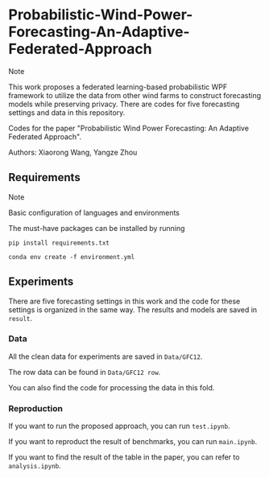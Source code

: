 # Probabilistic-Wind-Power-Forecasting-An-Adaptive-Federated-Approach
>[!NOTE]
>This work proposes a federated learning-based probabilistic WPF framework to utilize the data from other wind farms to construct forecasting models while preserving privacy. There are codes for five forecasting settings and data in this repository.

Codes for the paper "Probabilistic Wind Power Forecasting: An Adaptive Federated Approach".

Authors: Xiaorong Wang, Yangze Zhou


## Requirements
>[!NOTE]
>Basic configuration of languages and environments

The must-have packages can be installed by running
```
pip install requirements.txt
```
```
conda env create -f environment.yml
```

## Experiments
There are five forecasting settings in this work and the code for these settings is organized in the same way. The results and models are saved in ```result```.

### Data
All the clean data for experiments are saved in ```Data/GFC12```. 

The row data can be found in ```Data/GFC12 row```.

You can also find the code for processing the data in this fold.

### Reproduction
If you want to run the proposed approach, you can run ```test.ipynb```.

If you want to reproduct the result of benchmarks, you can run ```main.ipynb```.

If you want to find the result of the table in the paper, you can refer to ```analysis.ipynb```.


